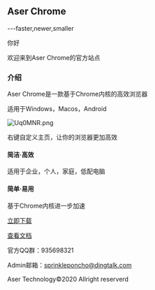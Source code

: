 ## Aser Chrome
---faster,newer,smaller

你好

欢迎来到Aser Chrome的官方站点

### 介绍
Aser Chrome是一款基于Chrome内核的高效浏览器

适用于Windows，Macos，Android

![Uq0MNR.png](https://s1.ax1x.com/2020/07/23/Uq0MNR.png)

右键自定义主页，让你的浏览器更加高效

#### 简洁·高效

适用于企业，个人，家庭，低配电脑

#### 简单·易用

基于Chrome内核进一步加速

[立即下载](/download.md)

[查看文档](/doc.md)

官方QQ群：935698321

Admin邮箱：sprinkleponcho@dingtalk.com

Aser Technology©2020 Allright reserverd
